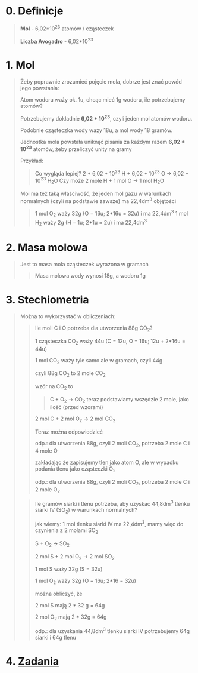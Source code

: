 # 0. Definicje
> **Mol** - 6,02\*10<sup>23</sup> atomów / cząsteczek
> 
> **Liczba Avogadro** - 6,02\*10<sup>23</sup>

# 1. Mol
> Żeby poprawnie zrozumieć pojęcie mola, dobrze jest znać powód jego powstania:
> 
> Atom wodoru waży ok. 1u, chcąc mieć 1g wodoru, ile potrzebujemy atomów?
> 
> Potrzebujemy dokładnie **6,02 \* 10<sup>23</sup>**, czyli jeden mol atomów wodoru.
> 
> Podobnie cząsteczka wody waży 18u, a mol wody 18 gramów.
> 
> Jednostka mola powstała uniknąć pisania za każdym razem **6,02 \* 10<sup>23</sup>** atomów, żeby przeliczyć unity na gramy
> 
> 
> Przykład:
>> Co wygląda lepiej?
>>2 \* 6,02 \* 10<sup>23</sup> H + 6,02 \* 10<sup>23</sup> O -> 6,02 \* 10<sup>23</sup> H<sub>2</sub>O
>> Czy może 
>> 2 mole H + 1 mol O -> 1 mol H<sub>2</sub>O
>
>Mol ma też taką właściwość, że jeden mol gazu w warunkach normalnych (czyli na podstawie zawsze) ma 22,4dm<sup>3</sup> objętości
>
>> 1 mol O<sub>2</sub> waży 32g (O = 16u; 2\*16u = 32u) i ma 22,4dm<sup>3</sup>
>> 1 mol H<sub>2</sub> waży 2g (H = 1u; 2\*1u = 2u) i ma 22,4dm<sup>3</sup>
# 2. Masa molowa
>Jest to masa mola cząsteczek wyrażona w gramach
>> Masa molowa wody wynosi 18g, a wodoru 1g

# 3. Stechiometria
> Można to wykorzystać w obliczeniach:
>> Ile moli C i O potrzeba dla utworzenia 88g CO<sub>2</sub>?
>> 
>> 1 cząsteczka CO<sub>2</sub> waży 44u (C = 12u, O = 16u; 12u + 2\*16u = 44u)
>> 
>> 1 mol CO<sub>2</sub> waży tyle samo ale w gramach, czyli 44g
>> 
>> czyli 88g CO<sub>2</sub> to 2 mole CO<sub>2</sub>
>> 
>> wzór na CO<sub>2</sub> to
>>> C + O<sub>2</sub> -> CO<sub>2</sub>
>> teraz podstawiamy wszędzie 2 mole, jako ilość (przed wzorami)
>> 
>> 2 mol C + 2 mol O<sub>2</sub> -> 2 mol CO<sub>2</sub>
>>
>>Teraz można odpowiedzieć
>>
>>odp.: dla utworzenia 88g, czyli 2 moli CO<sub>2</sub>, potrzeba 2 mole C i 4 mole O
>>
>>zakładając że zapisujemy tlen jako atom O, ale w wypadku podania tlenu jako cząsteczki O<sub>2</sub>
>>
>>odp.: dla utworzenia 88g, czyli 2 moli CO<sub>2</sub>, potrzeba 2 mole C i 2 mole O<sub>2</sub>
>
>> Ile gramów siarki i tlenu potrzeba, aby uzyskać 44,8dm<sup>3</sup> tlenku siarki IV (SO<sub>2</sub>) w warunkach normalnych?
>> 
>> jak wiemy: 
>> 1 mol tlenku siarki IV ma 22,4dm<sup>3</sup>, mamy więc do czynienia z 2 molami SO<sub>2</sub>
>> 
>> S + O<sub>2</sub> -> SO<sub>2</sub>
>> 
>> 2 mol S + 2 mol O<sub>2</sub> -> 2 mol SO<sub>2</sub>
>> 
>> 1 mol S waży 32g (S = 32u)
>> 
>> 1 mol O<sub>2</sub> waży 32g (O = 16u; 2\*16 = 32u)
>> 
>> można obliczyć, że
>> 
>> 2 mol S mają 2 \* 32 g  = 64g
>> 
>> 2 mol O<sub>2</sub> mają 2 \* 32g = 64g
>> 
>> odp.: dla uzyskania 44,8dm<sup>3</sup> tlenku siarki IV potrzebujemy 64g siarki i 64g tlenu
>

# 4. [Zadania](./Zadania.md)
